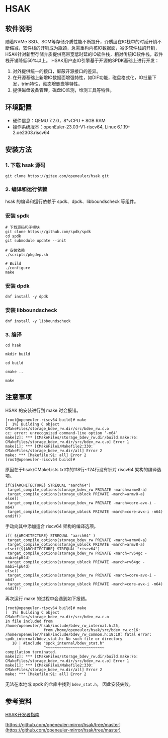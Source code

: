 # HSAK

## 软件说明

随着NVMe SSD、SCM等存储介质性能不断提升，介质层在IO栈中的时延开销不断缩减，软件栈的开销成为瓶颈，急需重构内核IO数据面，减少软件栈的开销，HSAK针对新型存储介质提供高带宽低时延的IO软件栈，相对传统IO软件栈，软件栈开销降低50%以上。 HSAK用户态IO引擎基于开源的SPDK基础上进行开发：

1. 对外提供统一的接口，屏蔽开源接口的差异。
2. 在开源基础上新增IO数据面增强特性，如DIF功能，磁盘格式化，IO批量下发，trim特性，动态增删盘等特性。
3. 提供磁盘设备管理，磁盘IO监测，维测工具等特性。

## 环境配置

- 硬件信息：QEMU 7.2.0，8*vCPU + 8GB RAM
- 操作系统版本：openEuler-23.03-V1-riscv64, Linux 6.1.19-2.oe2303.riscv64

## 安装方法

### 1. 下载 hsak 源码

```
git clone https://gitee.com/openeuler/hsak.git
```

### 2. 编译和运行依赖

hsak 的编译和运行依赖于 spdk、dpdk、libboundscheck 等组件。

### 安装 spdk

```
# 下载源码和子模块
git clone https://github.com/spdk/spdk
cd spdk
git submodule update --init

# 安装依赖
./scripts/pkgdep.sh

# Build
./configure
make
```

### 安装 dpdk

```
dnf install -y dpdk
```

### 安装 libboundscheck

```
dnf install -y libboundscheck
```

### 3. 编译

```
cd hsak

mkdir build

cd build

cmake ..

make
```

## 注意事项

HSAK 的安装进行到 make 时会报错。

```
[root@openeuler-riscv64 build]# make
[  1%] Building C object CMakeFiles/storage_bdev_rw.dir/src/bdev_rw.c.o
cc: error: unrecognized command-line option ‘-m64’
make[2]: *** [CMakeFiles/storage_bdev_rw.dir/build.make:76: CMakeFiles/storage_bdev_rw.dir/src/bdev_rw.c.o] Error 1
make[1]: *** [CMakeFiles/Makefile2:330: CMakeFiles/storage_bdev_rw.dir/all] Error 2
make: *** [Makefile:91: all] Error 2
[root@openeuler-riscv64 build]# 
```
原因在于hsak/CMakeLists.txt中的118行~124行没有针对 riscv64 架构的编译选项。

```
if(${ARCHITECTURE} STREQUAL "aarch64")
 target_compile_options(storage_bdev_rw PRIVATE -march=armv8-a) 
 target_compile_options(storage_ublock PRIVATE -march=armv8-a)
else()
 target_compile_options(storage_bdev_rw PRIVATE -march=core-avx-i -m64)
 target_compile_options(storage_ublock PRIVATE -march=core-avx-i -m64)
endif()
```

手动向其中添加适合 riscv64 架构的编译选项。

```
if( ${ARCHITECTURE} STREQUAL "aarch64" )
 target_compile_options(storage_bdev_rw PRIVATE -march=armv8-a)
 target_compile_options(storage_ublock PRIVATE -march=armv8-a)
elseif(${ARCHITECTURE} STREQUAL "riscv64")
 target_compile_options(storage_bdev_rw PRIVATE -march=rv64gc -mabi=lp64d)
 target_compile_options(storage_ublock PRIVATE -march=rv64gc -mabi=lp64d)
else()
 target_compile_options(storage_bdev_rw PRIVATE -march=core-avx-i -m64)
 target_compile_options(storage_ublock PRIVATE -march=core-avx-i -m64)
endif()
```

再次运行 make 的过程中会遇到如下报错。

```
[root@openeuler-riscv64 build]# make
[  1%] Building C object CMakeFiles/storage_bdev_rw.dir/src/bdev_rw.c.o
In file included from /home/openeuler/hsak/include/bdev_rw_internal.h:25,
                 from /home/openeuler/hsak/src/bdev_rw.c:16:
/home/openeuler/hsak/include/bdev_rw_common.h:18:10: fatal error: spdk_internal/bdev_stat.h: No such file or directory
   18 | #include "spdk_internal/bdev_stat.h"
      |          ^~~~~~~~~~~~~~~~~~~~~~~~~~~
compilation terminated.
make[2]: *** [CMakeFiles/storage_bdev_rw.dir/build.make:76: CMakeFiles/storage_bdev_rw.dir/src/bdev_rw.c.o] Error 1
make[1]: *** [CMakeFiles/Makefile2:330: CMakeFiles/storage_bdev_rw.dir/all] Error 2
make: *** [Makefile:91: all] Error 2
```

无法在本地或 spdk 的仓库中找到 `bdev_stat.h`， 因此安装失败。 

## 参考资料

[HSAK开发者指南](https://docs.openeuler.org/zh/docs/22.09/docs/HSAK/introduce_hsak.html)

[https://github.com/openeuler-mirror/hsak/tree/master](https://github.com/openeuler-mirror/hsak/tree/master)
